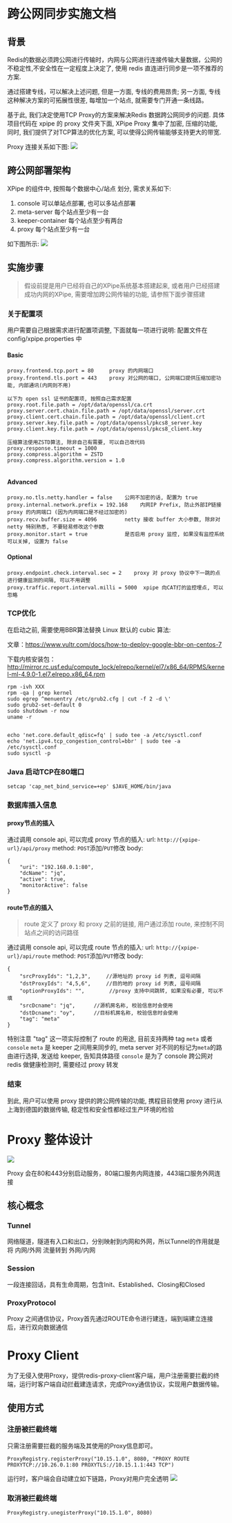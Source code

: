 # 跨公网同步实施文档

## 背景
Redis的数据必须跨公网进行传输时，内网与公网进行连接传输大量数据，公网的不稳定性,不安全性在一定程度上决定了, 使用 redis 直连进行同步是一项不推荐的方案.

通过搭建专线，可以解决上述问题, 但是一方面, 专线的费用昂贵; 另一方面, 专线这种解决方案的可拓展性很差, 每增加一个站点, 就需要专门开通一条线路。

基于此, 我们决定使用TCP Proxy的方案来解决Redis 数据跨公网同步的问题. 具体项目代码在 xpipe 的 proxy 文件夹下面, XPipe Proxy 集中了加密, 压缩的功能, 同时, 我们提供了对TCP算法的优化方案, 可以使得公网传输能够支持更大的带宽.

Proxy 连接关系如下图:
![](https://raw.github.com/ctripcorp/x-pipe/master/doc/image/proxy.png)

## 跨公网部署架构
XPipe 的组件中, 按照每个数据中心/站点 划分, 需求关系如下:

1. console 可以单站点部署, 也可以多站点部署
2. meta-server 每个站点至少有一台
3. keeper-container 每个站点至少有两台
4. proxy 每个站点至少有一台

如下图所示:
![](https://raw.github.com/ctripcorp/x-pipe/master/doc/image/cross-pub.png)

## 实施步骤
> 假设前提是用户已经将自己的XPipe系统基本搭建起来, 或者用户已经搭建成功内网的XPipe, 需要增加跨公网传输的功能, 请参照下面步骤搭建
> 

### 关于配置项
用户需要自己根据需求进行配置项调整, 下面就每一项进行说明:
配置文件在 config/xpipe.properties 中

#### Basic

```
proxy.frontend.tcp.port = 80     proxy 的内网端口
proxy.frontend.tls.port = 443    proxy 对公网的端口, 公网端口提供压缩加密功能, 内部通讯(内网则不用)

以下为 open ssl 证书的配置项, 按照自己需求配置
proxy.root.file.path = /opt/data/openssl/ca.crt
proxy.server.cert.chain.file.path = /opt/data/openssl/server.crt
proxy.client.cert.chain.file.path = /opt/data/openssl/client.crt
proxy.server.key.file.path = /opt/data/openssl/pkcs8_server.key
proxy.client.key.file.path = /opt/data/openssl/pkcs8_client.key

压缩算法使用ZSTD算法, 除非自己有需要, 可以自己改代码
proxy.response.timeout = 1000
proxy.compress.algorithm = ZSTD
proxy.compress.algorithm.version = 1.0


```

#### Advanced

```
proxy.no.tls.netty.handler = false    公网不加密的话, 配置为 true
proxy.internal.network.prefix = 192.168    内网IP Prefix, 防止外部IP链接 proxy 的内网端口 (因为内网端口是不经过加密的)
proxy.recv.buffer.size = 4096         netty 接收 buffer 大小参数, 除非对 netty 特别熟悉, 不要轻易修改这个参数
proxy.monitor.start = true            是否启用 proxy 监控, 如果没有监控系统可以关掉, 设置为 false
```

#### Optional

```
proxy.endpoint.check.interval.sec = 2    proxy 对 proxy 协议中下一跳的点进行健康监测的间隔, 可以不用调整
proxy.traffic.report.interval.milli = 5000  xpipe 向CAT打的监控埋点, 可以忽略
```

### TCP优化
在启动之前, 需要使用BBR算法替换 Linux 默认的 cubic 算法:

文章：https://www.vultr.com/docs/how-to-deploy-google-bbr-on-centos-7
    
下载内核安装包：http://mirror.rc.usf.edu/compute_lock/elrepo/kernel/el7/x86_64/RPMS/kernel-ml-4.9.0-1.el7.elrepo.x86_64.rpm  

```   
rpm -ivh XXX  
rpm -qa | grep kernel
sudo egrep ^menuentry /etc/grub2.cfg | cut -f 2 -d \'
sudo grub2-set-default 0 
sudo shutdown -r now
uname -r


echo 'net.core.default_qdisc=fq' | sudo tee -a /etc/sysctl.conf
echo 'net.ipv4.tcp_congestion_control=bbr' | sudo tee -a /etc/sysctl.conf
sudo sysctl -p
```

### Java 启动TCP在80端口

```
setcap 'cap_net_bind_service=+ep' $JAVE_HOME/bin/java
```

### 数据库插入信息

#### proxy节点的插入
通过调用 console api, 可以完成 proxy 节点的插入:
url: `http://{xpipe-url}/api/proxy`
method: `POST`添加/`PUT`修改
body:
```
{
	"uri": "192.168.0.1:80",
	"dcName": "jq",
	"active": true,
	"monitorActive": false
}
```

#### route节点的插入
> route 定义了 proxy 和 proxy 之前的链接, 用户通过添加 route, 来控制不同站点之间的访问路径

通过调用 console api, 可以完成 route 节点的插入:
url: `http://{xpipe-url}/api/route`
method: `POST`添加/`PUT`修改
body:
```
{
	"srcProxyIds": "1,2,3",     //源地址的 proxy id 列表, 逗号间隔
	"dstProxyIds": "4,5,6",     //目的地的 proxy id 列表, 逗号间隔
	"optionProxyIds": "",        //proxy 支持中间跳转, 如果没有必要, 可以不填
	"srcDcname": "jq",      //源机房名称, 校验信息时会使用
	"dstDcname": "oy",      //目标机房名称, 校验信息时会使用
	"tag": "meta"
}
```

特别注意 "tag" 这一项实际控制了 route 的用途, 目前支持两种 tag
`meta` 或者 `console`
`meta` 是 keeper 之间用来同步的, meta server 对不同的标记为`meta`的路由进行选择, 发送给 keeper, 告知具体路径
`console` 是为了 console 跨公网对 redis 做健康检测时, 需要经过 proxy 转发


### 结束
到此, 用户可以使用 proxy 提供的跨公网传输的功能, 携程目前使用 proxy 进行从上海到德国的数据传输, 稳定性和安全性都经过生产环境的检验

# Proxy 整体设计
![](image/arch.png)

Proxy 会在80和443分别启动服务，80端口服务内网连接，443端口服务外网连接

## 核心概念

### Tunnel
网络隧道，隧道有入口和出口，分别映射到内网和外网，所以Tunnel的作用就是将 内网/外网 流量转到 外网/内网

### Session
一段连接回话，具有生命周期，包含Init、Established、Closing和Closed

### ProxyProtocol
Proxy 之间通信协议，Proxy首先通过ROUTE命令进行建连，端到端建立连接后，进行双向数据通信

# Proxy Client
为了无侵入使用Proxy，提供redis-proxy-client客户端，用户注册需要拦截的终端，运行时客户端自动拦截建连请求，完成Proxy通信协议，实现用户数据传输。

## 使用方式

### 注册被拦截终端
只需注册需要拦截的服务端及其使用的Proxy信息即可。
```
ProxyRegistry.registerProxy("10.15.1.0", 8080, "PROXY ROUTE PROXYTCP://10.26.0.1:80 PROXYTLS://10.15.1.1:443 TCP")

```
运行时，客户端会自动建立如下链路，Proxy对用户完全透明
![](image/protocol.png)

### 取消被拦截终端
```
ProxyRegistry.unegisterProxy("10.15.1.0", 8080)

```